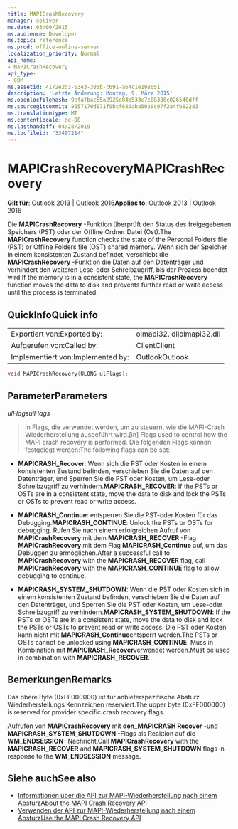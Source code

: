 ```yaml
---
title: MAPICrashRecovery
manager: soliver
ms.date: 03/09/2015
ms.audience: Developer
ms.topic: reference
ms.prod: office-online-server
localization_priority: Normal
api_name:
- MAPICrashRecovery
api_type:
- COM
ms.assetid: 4172e2d3-6343-385b-c691-a64c1e198051
description: 'Letzte Änderung: Montag, 9. März 2015'
ms.openlocfilehash: 9efafbac55a2925e04b533e7c08388c026540dff
ms.sourcegitcommit: 8657170d071f9bcf680aba50b9c07f2a4fb82283
ms.translationtype: MT
ms.contentlocale: de-DE
ms.lasthandoff: 04/28/2019
ms.locfileid: "33407214"
---
```

# <a name="mapicrashrecovery"></a><span data-ttu-id="2e05e-103">MAPICrashRecovery</span><span class="sxs-lookup"><span data-stu-id="2e05e-103">MAPICrashRecovery</span></span>

<span data-ttu-id="2e05e-104">**Gilt für**: Outlook 2013 | Outlook 2016</span><span class="sxs-lookup"><span data-stu-id="2e05e-104">**Applies to**: Outlook 2013 | Outlook 2016</span></span> 
  
<span data-ttu-id="2e05e-105">Die **MAPICrashRecovery** -Funktion überprüft den Status des freigegebenen Speichers (PST) oder der Offline Ordner Datei (Ost).</span><span class="sxs-lookup"><span data-stu-id="2e05e-105">The **MAPICrashRecovery** function checks the state of the Personal Folders file (PST) or Offline Folders file (OST) shared memory.</span></span> <span data-ttu-id="2e05e-106">Wenn sich der Speicher in einem konsistenten Zustand befindet, verschiebt die **MAPICrashRecovery** -Funktion die Daten auf den Datenträger und verhindert den weiteren Lese-oder Schreibzugriff, bis der Prozess beendet wird.</span><span class="sxs-lookup"><span data-stu-id="2e05e-106">If the memory is in a consistent state, the **MAPICrashRecovery** function moves the data to disk and prevents further read or write access until the process is terminated.</span></span> 
  
## <a name="quick-info"></a><span data-ttu-id="2e05e-107">QuickInfo</span><span class="sxs-lookup"><span data-stu-id="2e05e-107">Quick info</span></span>

|||
|:-----|:-----|
|<span data-ttu-id="2e05e-108">Exportiert von:</span><span class="sxs-lookup"><span data-stu-id="2e05e-108">Exported by:</span></span>  <br/> |<span data-ttu-id="2e05e-109">olmapi32. dll</span><span class="sxs-lookup"><span data-stu-id="2e05e-109">olmapi32.dll</span></span>  <br/> |
|<span data-ttu-id="2e05e-110">Aufgerufen von:</span><span class="sxs-lookup"><span data-stu-id="2e05e-110">Called by:</span></span>  <br/> |<span data-ttu-id="2e05e-111">Client</span><span class="sxs-lookup"><span data-stu-id="2e05e-111">Client</span></span>  <br/> |
|<span data-ttu-id="2e05e-112">Implementiert von:</span><span class="sxs-lookup"><span data-stu-id="2e05e-112">Implemented by:</span></span>  <br/> |<span data-ttu-id="2e05e-113">Outlook</span><span class="sxs-lookup"><span data-stu-id="2e05e-113">Outlook</span></span>  <br/> |
   
```cpp
void MAPICrashRecovery(ULONG ulFlags);
```

## <a name="parameters"></a><span data-ttu-id="2e05e-114">Parameter</span><span class="sxs-lookup"><span data-stu-id="2e05e-114">Parameters</span></span>

<span data-ttu-id="2e05e-115">_ulFlags_</span><span class="sxs-lookup"><span data-stu-id="2e05e-115">_ulFlags_</span></span>
  
> <span data-ttu-id="2e05e-116">in Flags, die verwendet werden, um zu steuern, wie die MAPI-Crash Wiederherstellung ausgeführt wird.</span><span class="sxs-lookup"><span data-stu-id="2e05e-116">[in] Flags used to control how the MAPI crash recovery is performed.</span></span> <span data-ttu-id="2e05e-117">Die folgenden Flags können festgelegt werden:</span><span class="sxs-lookup"><span data-stu-id="2e05e-117">The following flags can be set:</span></span>
    
   - <span data-ttu-id="2e05e-118">**MAPICRASH\_Recover**: Wenn sich die PST oder Kosten in einem konsistenten Zustand befinden, verschieben Sie die Daten auf den Datenträger, und Sperren Sie die PST oder Kosten, um Lese-oder Schreibzugriff zu verhindern.</span><span class="sxs-lookup"><span data-stu-id="2e05e-118">**MAPICRASH\_RECOVER**: If the PSTs or OSTs are in a consistent state, move the data to disk and lock the PSTs or OSTs to prevent read or write access.</span></span>
    
   - <span data-ttu-id="2e05e-119">**MAPICRASH\_Continue**: entsperren Sie die PST-oder Kosten für das Debugging.</span><span class="sxs-lookup"><span data-stu-id="2e05e-119">**MAPICRASH\_CONTINUE**: Unlock the PSTs or OSTs for debugging.</span></span> <span data-ttu-id="2e05e-120">Rufen Sie nach einem erfolgreichen Aufruf von **MAPICrashRecovery** mit dem **MAPICRASH_RECOVER** -Flag **MAPICrashRecovery** mit dem Flag **MAPICRASH\_Continue** auf, um das Debuggen zu ermöglichen.</span><span class="sxs-lookup"><span data-stu-id="2e05e-120">After a successful call to **MAPICrashRecovery** with the **MAPICRASH_RECOVER** flag, call **MAPICrashRecovery** with the **MAPICRASH\_CONTINUE** flag to allow debugging to continue.</span></span> 
    
   - <span data-ttu-id="2e05e-121">**MAPICRASH\_SYSTEM_SHUTDOWN**: Wenn die PST oder Kosten sich in einem konsistenten Zustand befinden, verschieben Sie die Daten auf den Datenträger, und Sperren Sie die PST oder Kosten, um Lese-oder Schreibzugriff zu verhindern.</span><span class="sxs-lookup"><span data-stu-id="2e05e-121">**MAPICRASH\_SYSTEM_SHUTDOWN**: If the PSTs or OSTs are in a consistent state, move the data to disk and lock the PSTs or OSTs to prevent read or write access.</span></span> <span data-ttu-id="2e05e-122">Die PST oder Kosten kann nicht mit **MAPICRASH\_Continue**entsperrt werden.</span><span class="sxs-lookup"><span data-stu-id="2e05e-122">The PSTs or OSTs cannot be unlocked using **MAPICRASH\_CONTINUE**.</span></span> <span data-ttu-id="2e05e-123">Muss in Kombination mit **MAPICRASH\_Recover**verwendet werden.</span><span class="sxs-lookup"><span data-stu-id="2e05e-123">Must be used in combination with **MAPICRASH\_RECOVER**.</span></span> 
    
## <a name="remarks"></a><span data-ttu-id="2e05e-124">Bemerkungen</span><span class="sxs-lookup"><span data-stu-id="2e05e-124">Remarks</span></span>

<span data-ttu-id="2e05e-125">Das obere Byte (0xFF000000) ist für anbieterspezifische Absturz Wiederherstellungs Kennzeichen reserviert.</span><span class="sxs-lookup"><span data-stu-id="2e05e-125">The upper byte (0xFF000000) is reserved for provider specific crash recovery flags.</span></span>
  
<span data-ttu-id="2e05e-126">Aufrufen von **MAPICrashRecovery** mit **den\_MAPICRASH Recover** -und **MAPICRASH_SYSTEM_SHUTDOWN** -Flags als Reaktion auf die **WM_ENDSESSION** -Nachricht.</span><span class="sxs-lookup"><span data-stu-id="2e05e-126">Call **MAPICrashRecovery** with the **MAPICRASH\_RECOVER** and **MAPICRASH_SYSTEM_SHUTDOWN** flags in response to the **WM_ENDSESSION** message.</span></span> 
  
## <a name="see-also"></a><span data-ttu-id="2e05e-127">Siehe auch</span><span class="sxs-lookup"><span data-stu-id="2e05e-127">See also</span></span>

- [<span data-ttu-id="2e05e-128">Informationen über die API zur MAPI-Wiederherstellung nach einem Absturz</span><span class="sxs-lookup"><span data-stu-id="2e05e-128">About the MAPI Crash Recovery API</span></span>](about-the-mapi-crash-recovery-api.md)
- [<span data-ttu-id="2e05e-129">Verwenden der API zur MAPI-Wiederherstellung nach einem Absturz</span><span class="sxs-lookup"><span data-stu-id="2e05e-129">Use the MAPI Crash Recovery API</span></span>](how-to-use-the-mapi-crash-recovery-api.md)

